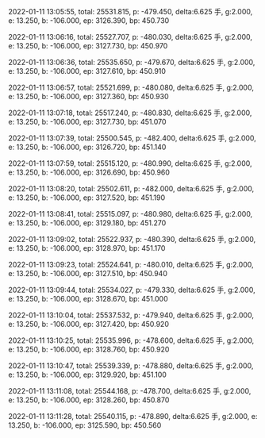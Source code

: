 2022-01-11 13:05:55, total: 25531.815, p: -479.450, delta:6.625 手, g:2.000, e: 13.250, b: -106.000, ep: 3126.390, bp: 450.730

2022-01-11 13:06:16, total: 25527.707, p: -480.030, delta:6.625 手, g:2.000, e: 13.250, b: -106.000, ep: 3127.730, bp: 450.970

2022-01-11 13:06:36, total: 25535.650, p: -479.670, delta:6.625 手, g:2.000, e: 13.250, b: -106.000, ep: 3127.610, bp: 450.910

2022-01-11 13:06:57, total: 25521.699, p: -480.080, delta:6.625 手, g:2.000, e: 13.250, b: -106.000, ep: 3127.360, bp: 450.930

2022-01-11 13:07:18, total: 25517.240, p: -480.830, delta:6.625 手, g:2.000, e: 13.250, b: -106.000, ep: 3127.730, bp: 451.070

2022-01-11 13:07:39, total: 25500.545, p: -482.400, delta:6.625 手, g:2.000, e: 13.250, b: -106.000, ep: 3126.720, bp: 451.140

2022-01-11 13:07:59, total: 25515.120, p: -480.990, delta:6.625 手, g:2.000, e: 13.250, b: -106.000, ep: 3126.690, bp: 450.960

2022-01-11 13:08:20, total: 25502.611, p: -482.000, delta:6.625 手, g:2.000, e: 13.250, b: -106.000, ep: 3127.520, bp: 451.190

2022-01-11 13:08:41, total: 25515.097, p: -480.980, delta:6.625 手, g:2.000, e: 13.250, b: -106.000, ep: 3129.180, bp: 451.270

2022-01-11 13:09:02, total: 25522.937, p: -480.390, delta:6.625 手, g:2.000, e: 13.250, b: -106.000, ep: 3128.970, bp: 451.170

2022-01-11 13:09:23, total: 25524.641, p: -480.010, delta:6.625 手, g:2.000, e: 13.250, b: -106.000, ep: 3127.510, bp: 450.940

2022-01-11 13:09:44, total: 25534.027, p: -479.330, delta:6.625 手, g:2.000, e: 13.250, b: -106.000, ep: 3128.670, bp: 451.000

2022-01-11 13:10:04, total: 25537.532, p: -479.940, delta:6.625 手, g:2.000, e: 13.250, b: -106.000, ep: 3127.420, bp: 450.920

2022-01-11 13:10:25, total: 25535.996, p: -478.600, delta:6.625 手, g:2.000, e: 13.250, b: -106.000, ep: 3128.760, bp: 450.920

2022-01-11 13:10:47, total: 25539.339, p: -478.880, delta:6.625 手, g:2.000, e: 13.250, b: -106.000, ep: 3129.920, bp: 451.100

2022-01-11 13:11:08, total: 25544.168, p: -478.700, delta:6.625 手, g:2.000, e: 13.250, b: -106.000, ep: 3128.260, bp: 450.870

2022-01-11 13:11:28, total: 25540.115, p: -478.890, delta:6.625 手, g:2.000, e: 13.250, b: -106.000, ep: 3125.590, bp: 450.560